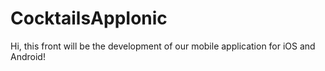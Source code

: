 # CocktailsAppIonic

Hi, this front will be the development of our mobile application for iOS and Android!

